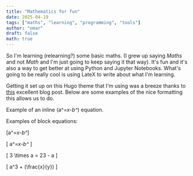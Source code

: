 ```yaml
---
title: "Mathematics for fun"
date: 2025-04-19
tags: ["maths", "learning", "programming", "tools"]
author: "omar"
draft: false
math: true
---
```


So I'm learning (relearning?) some basic maths. (I grew up saying _Maths_ and not _Math_ and I'm just going to keep saying it that way). It's fun and it's also a way to get better at using Python and Jupyter Notebooks. What's going to be really cool is using LateX to write about what I'm learning. 

Getting it set up on this Hugo theme that I'm using was a breeze thanks to [this](https://behova.net/posts/hugo-setup/) excellent blog post. Below are some examples of the nice formatting this allows us to do.

Example of an inline \(a^*=x-b^*\) equation.

Examples of block equations:

\[a^*=x-b^*\]

\[ a^*=x-b^* \]

\[
3 \times a = 23 - a
\]

\[
a^3 + (\frac{x}{y})
\]
